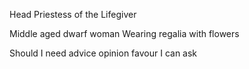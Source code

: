 Head Priestess of the Lifegiver

Middle aged dwarf woman
Wearing regalia with flowers

Should I need advice opinion favour I can ask